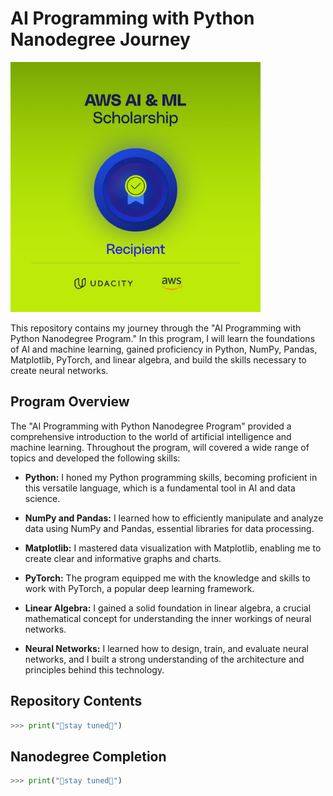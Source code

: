 # AI Programming with Python Nanodegree Journey

<img src="Recipient_badge.jpg" width="400" height="400">

This repository contains my journey through the "AI Programming with Python Nanodegree Program." In this program, I will learn the foundations of AI and machine learning, gained proficiency in Python, NumPy, Pandas, Matplotlib, PyTorch, and linear algebra, and build the skills necessary to create neural networks.

## Program Overview

The "AI Programming with Python Nanodegree Program" provided a comprehensive introduction to the world of artificial intelligence and machine learning. Throughout the program, will covered a wide range of topics and developed the following skills:

- **Python:** I honed my Python programming skills, becoming proficient in this versatile language, which is a fundamental tool in AI and data science.

- **NumPy and Pandas:** I learned how to efficiently manipulate and analyze data using NumPy and Pandas, essential libraries for data processing.

- **Matplotlib:** I mastered data visualization with Matplotlib, enabling me to create clear and informative graphs and charts.

- **PyTorch:** The program equipped me with the knowledge and skills to work with PyTorch, a popular deep learning framework.

- **Linear Algebra:** I gained a solid foundation in linear algebra, a crucial mathematical concept for understanding the inner workings of neural networks.

- **Neural Networks:** I learned how to design, train, and evaluate neural networks, and I built a strong understanding of the architecture and principles behind this technology.

## Repository Contents

```python
>>> print("🚀stay tuned🚀")
```

## Nanodegree Completion

```python
>>> print("🚀stay tuned🚀")
```
